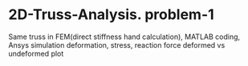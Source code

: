 # 2D-Truss-Analysis. problem-1
Same truss in FEM(direct stiffness hand calculation), MATLAB coding, Ansys simulation
deformation, stress, reaction force
deformed vs undeformed plot
